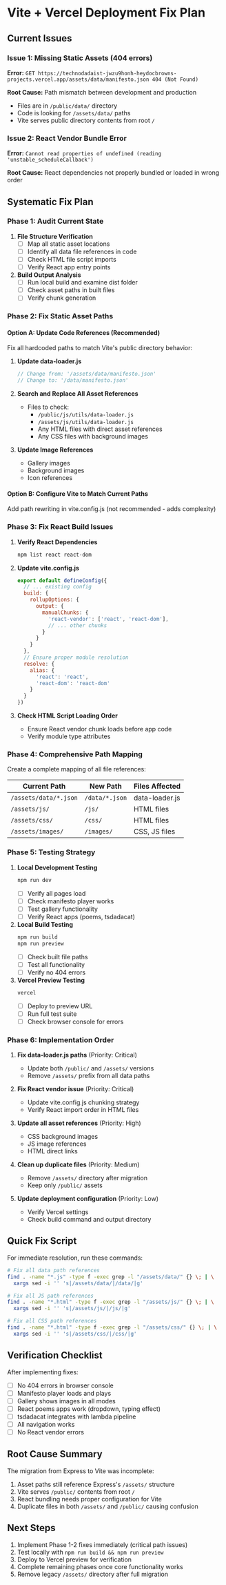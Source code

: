 # Vite + Vercel Deployment Fix Plan

## Current Issues

### Issue 1: Missing Static Assets (404 errors)
**Error:** `GET https://technodadaist-jwzu9honh-heydocbrowns-projects.vercel.app/assets/data/manifesto.json 404 (Not Found)`

**Root Cause:** Path mismatch between development and production
- Files are in `/public/data/` directory
- Code is looking for `/assets/data/` paths
- Vite serves public directory contents from root `/`

### Issue 2: React Vendor Bundle Error
**Error:** `Cannot read properties of undefined (reading 'unstable_scheduleCallback')`

**Root Cause:** React dependencies not properly bundled or loaded in wrong order

## Systematic Fix Plan

### Phase 1: Audit Current State
1. **File Structure Verification**
   - [ ] Map all static asset locations
   - [ ] Identify all data file references in code
   - [ ] Check HTML file script imports
   - [ ] Verify React app entry points

2. **Build Output Analysis**
   - [ ] Run local build and examine dist folder
   - [ ] Check asset paths in built files
   - [ ] Verify chunk generation

### Phase 2: Fix Static Asset Paths

#### Option A: Update Code References (Recommended)
Fix all hardcoded paths to match Vite's public directory behavior:

1. **Update data-loader.js**
   ```javascript
   // Change from: '/assets/data/manifesto.json'
   // Change to: '/data/manifesto.json'
   ```

2. **Search and Replace All Asset References**
   - Files to check:
     - `/public/js/utils/data-loader.js`
     - `/assets/js/utils/data-loader.js`
     - Any HTML files with direct asset references
     - Any CSS files with background images

3. **Update Image References**
   - Gallery images
   - Background images
   - Icon references

#### Option B: Configure Vite to Match Current Paths
Add path rewriting in vite.config.js (not recommended - adds complexity)

### Phase 3: Fix React Build Issues

1. **Verify React Dependencies**
   ```bash
   npm list react react-dom
   ```

2. **Update vite.config.js**
   ```javascript
   export default defineConfig({
     // ... existing config
     build: {
       rollupOptions: {
         output: {
           manualChunks: {
             'react-vendor': ['react', 'react-dom'],
             // ... other chunks
           }
         }
       }
     },
     // Ensure proper module resolution
     resolve: {
       alias: {
         'react': 'react',
         'react-dom': 'react-dom'
       }
     }
   })
   ```

3. **Check HTML Script Loading Order**
   - Ensure React vendor chunk loads before app code
   - Verify module type attributes

### Phase 4: Comprehensive Path Mapping

Create a complete mapping of all file references:

| Current Path | New Path | Files Affected |
|--------------|----------|----------------|
| `/assets/data/*.json` | `/data/*.json` | data-loader.js |
| `/assets/js/` | `/js/` | HTML files |
| `/assets/css/` | `/css/` | HTML files |
| `/assets/images/` | `/images/` | CSS, JS files |

### Phase 5: Testing Strategy

1. **Local Development Testing**
   ```bash
   npm run dev
   ```
   - [ ] Verify all pages load
   - [ ] Check manifesto player works
   - [ ] Test gallery functionality
   - [ ] Verify React apps (poems, tsdadacat)

2. **Local Build Testing**
   ```bash
   npm run build
   npm run preview
   ```
   - [ ] Check built file paths
   - [ ] Test all functionality
   - [ ] Verify no 404 errors

3. **Vercel Preview Testing**
   ```bash
   vercel
   ```
   - [ ] Deploy to preview URL
   - [ ] Run full test suite
   - [ ] Check browser console for errors

### Phase 6: Implementation Order

1. **Fix data-loader.js paths** (Priority: Critical)
   - Update both `/public/` and `/assets/` versions
   - Remove `/assets/` prefix from all data paths

2. **Fix React vendor issue** (Priority: Critical)
   - Update vite.config.js chunking strategy
   - Verify React import order in HTML files

3. **Update all asset references** (Priority: High)
   - CSS background images
   - JS image references
   - HTML direct links

4. **Clean up duplicate files** (Priority: Medium)
   - Remove `/assets/` directory after migration
   - Keep only `/public/` assets

5. **Update deployment configuration** (Priority: Low)
   - Verify Vercel settings
   - Check build command and output directory

## Quick Fix Script

For immediate resolution, run these commands:

```bash
# Fix all data path references
find . -name "*.js" -type f -exec grep -l "/assets/data/" {} \; | \
  xargs sed -i '' 's|/assets/data/|/data/|g'

# Fix all JS path references  
find . -name "*.html" -type f -exec grep -l "/assets/js/" {} \; | \
  xargs sed -i '' 's|/assets/js/|/js/|g'

# Fix all CSS path references
find . -name "*.html" -type f -exec grep -l "/assets/css/" {} \; | \
  xargs sed -i '' 's|/assets/css/|/css/|g'
```

## Verification Checklist

After implementing fixes:

- [ ] No 404 errors in browser console
- [ ] Manifesto player loads and plays
- [ ] Gallery shows images in all modes
- [ ] React poems apps work (dropdown, typing effect)
- [ ] tsdadacat integrates with lambda pipeline
- [ ] All navigation works
- [ ] No React vendor errors

## Root Cause Summary

The migration from Express to Vite was incomplete:
1. Asset paths still reference Express's `/assets/` structure
2. Vite serves `/public/` contents from root `/`
3. React bundling needs proper configuration for Vite
4. Duplicate files in both `/assets/` and `/public/` causing confusion

## Next Steps

1. Implement Phase 1-2 fixes immediately (critical path issues)
2. Test locally with `npm run build && npm run preview`
3. Deploy to Vercel preview for verification
4. Complete remaining phases once core functionality works
5. Remove legacy `/assets/` directory after full migration